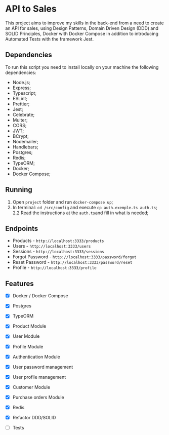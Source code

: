 # API to Sales

This project aims to improve my skills in the back-end from a need to create an API for sales, using Design Patterns, Domain Driven Design (DDD) and SOLID Principles, Docker with Docker Compose in addition to introducing Automated Tests with the framework Jest.

## Dependencies

To run this script you need to install locally on your machine the following dependencies:

- Node.js;
- Express;
- Typescript;
- ESLint;
- Prettier;
- Jest;
- Celebrate;
- Multer;
- CORS;
- JWT;
- BCrypt;
- Nodemailer;
- Handlebars;
- Postgres;
- Redis;
- TypeORM;
- Docker;
- Docker Compose;

## Running

1. Open `project` folder and run `docker-compose up`;
2. In terminal: `cd /src/config` and execute `cp auth.exemple.ts auth.ts`;
2.2 Read the instructions at the `auth.ts`and fill in what is needed;

## Endpoints

- Products - `http://localhost:3333/products`
- Users - `http://localhost:3333/users`
- Sessions - `http://localhost:3333/sessions`
- Forgot Password - `http://localhost:3333/password/forgot`
- Reset Password - `http://localhost:3333/password/reset`
- Profile - `http://localhost:3333/profile`

## Features

- [x] Docker / Docker Compose
- [x] Postgres
- [x] TypeORM
- [x] Product Module
- [x] User Module
- [x] Profile Module
- [x] Authentication Module
- [x] User password management
- [x] User profile management
- [x] Customer Module
- [x] Purchase orders Module
- [x] Redis
- [x] Refactor DDD/SOLID
- [ ] Tests

